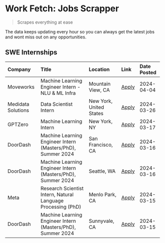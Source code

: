 # Work Fetch: Jobs Scrapper
> Scrapes everything at ease

The data keeps updating every hour so you can always get the latest jobs and wont miss out on any opportunities.

## SWE Internships
<!--START_SECTION:workfetch-->
| Company            | Title                                                        | Location                | Link                                                                                                                                                                                                                                                                   | Date Posted   |
|:-------------------|:-------------------------------------------------------------|:------------------------|:-----------------------------------------------------------------------------------------------------------------------------------------------------------------------------------------------------------------------------------------------------------------------|:--------------|
| Moveworks          | Machine Learning Engineer Intern - NLU & ML Infra            | Mountain View, CA       | [Apply](https://www.linkedin.com/jobs/view/machine-learning-engineer-intern-nlu-ml-infra-at-moveworks-3885205610?position=8&pageNum=0&refId=Efdy0bIdljTJ8blfpDePfw%3D%3D&trackingId=mEgenu8lm0aWMF99t1t%2BRQ%3D%3D&trk=public_jobs_jserp-result_search-card)           | 2024-04-04    |
| Medidata Solutions | Data Scientist Intern                                        | New York, United States | [Apply](https://www.linkedin.com/jobs/view/data-scientist-intern-at-medidata-solutions-3810253704?position=10&pageNum=0&refId=Efdy0bIdljTJ8blfpDePfw%3D%3D&trackingId=mXCDR1sRovniDToOpf79LA%3D%3D&trk=public_jobs_jserp-result_search-card)                           | 2024-03-26    |
| GPTZero            | Machine Learning Intern                                      | New York, NY            | [Apply](https://www.linkedin.com/jobs/view/machine-learning-intern-at-gptzero-3860723963?position=9&pageNum=0&refId=Efdy0bIdljTJ8blfpDePfw%3D%3D&trackingId=iTmuK0SnUzZ3LazIr%2FyVjQ%3D%3D&trk=public_jobs_jserp-result_search-card)                                   | 2024-03-17    |
| DoorDash           | Machine Learning Engineer Intern (Masters/PhD), Summer 2024  | San Francisco, CA       | [Apply](https://www.linkedin.com/jobs/view/machine-learning-engineer-intern-masters-phd-summer-2024-at-doordash-3736457737?position=3&pageNum=0&refId=Efdy0bIdljTJ8blfpDePfw%3D%3D&trackingId=MIL4Hp0L2V0tvhvDf%2BVQ6A%3D%3D&trk=public_jobs_jserp-result_search-card) | 2024-03-16    |
| DoorDash           | Machine Learning Engineer Intern (Masters/PhD), Summer 2024  | Seattle, WA             | [Apply](https://www.linkedin.com/jobs/view/machine-learning-engineer-intern-masters-phd-summer-2024-at-doordash-3736455966?position=7&pageNum=0&refId=Efdy0bIdljTJ8blfpDePfw%3D%3D&trackingId=vkvwZf5Dvr0hekQsLXlS9w%3D%3D&trk=public_jobs_jserp-result_search-card)   | 2024-03-16    |
| Meta               | Research Scientist Intern, Natural Language Processing (PhD) | Menlo Park, CA          | [Apply](https://www.linkedin.com/jobs/view/research-scientist-intern-natural-language-processing-phd-at-meta-3858718375?position=2&pageNum=0&refId=Efdy0bIdljTJ8blfpDePfw%3D%3D&trackingId=cMpBu8kQWhWzU99PrFLcIw%3D%3D&trk=public_jobs_jserp-result_search-card)      | 2024-03-15    |
| DoorDash           | Machine Learning Engineer Intern (Masters/PhD), Summer 2024  | Sunnyvale, CA           | [Apply](https://www.linkedin.com/jobs/view/machine-learning-engineer-intern-masters-phd-summer-2024-at-doordash-3736454973?position=4&pageNum=0&refId=Efdy0bIdljTJ8blfpDePfw%3D%3D&trackingId=BCqDn79EG5C4blNuc8Lwlg%3D%3D&trk=public_jobs_jserp-result_search-card)   | 2024-03-15    |
<!--END_SECTION:workfetch-->
